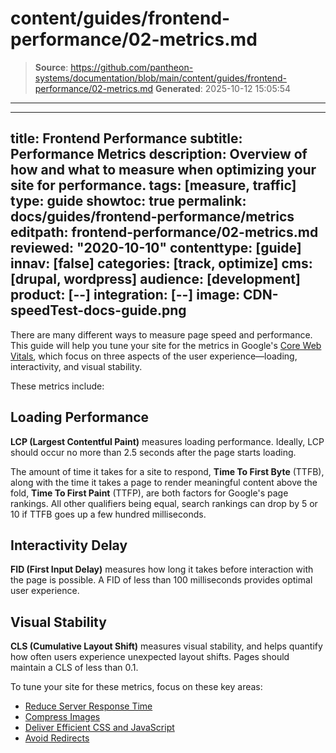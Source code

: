 # content/guides/frontend-performance/02-metrics.md

> **Source**: https://github.com/pantheon-systems/documentation/blob/main/content/guides/frontend-performance/02-metrics.md
> **Generated**: 2025-10-12 15:05:54

---

---
title: Frontend Performance
subtitle: Performance Metrics
description: Overview of how and what to measure when optimizing your site for performance.
tags: [measure, traffic]
type: guide
showtoc: true
permalink: docs/guides/frontend-performance/metrics
editpath: frontend-performance/02-metrics.md
reviewed: "2020-10-10"
contenttype: [guide]
innav: [false]
categories: [track, optimize]
cms: [drupal, wordpress]
audience: [development]
product: [--]
integration: [--]
image: CDN-speedTest-docs-guide.png
---

There are many different ways to measure page speed and performance. This guide will help you tune your site for the metrics in Google's [Core Web Vitals](https://web.dev/vitals/#core-web-vitals), which focus on three aspects of the user experience—loading, interactivity, and visual stability.

These metrics include:

## Loading Performance

**LCP (Largest Contentful Paint)** measures loading performance. Ideally, LCP should occur no more than 2.5 seconds after the page starts loading.

The amount of time it takes for a site to respond, **Time To First Byte** (TTFB), along with the time it takes a page to render meaningful content above the fold, **Time To First Paint** (TTFP), are both factors for Google's page rankings. All other qualifiers being equal, search rankings can drop by 5 or 10 if TTFB goes up a few hundred milliseconds.

## Interactivity Delay

**FID (First Input Delay)** measures how long it takes before interaction with the page is possible. A FID of less than 100 milliseconds provides optimal user experience.

## Visual Stability

**CLS (Cumulative Layout Shift)** measures visual stability, and helps quantify how often users experience unexpected layout shifts. Pages should maintain a CLS of less than 0.1.

To tune your site for these metrics, focus on these key areas:

- [Reduce Server Response Time](/guides/frontend-performance/caching)
- [Compress Images](/guides/frontend-performance/media#compress-images)
- [Deliver Efficient CSS and JavaScript](/guides/frontend-performance/code-css#deliver-efficient-css-and-javascript)
- [Avoid Redirects](/guides/redirect)
